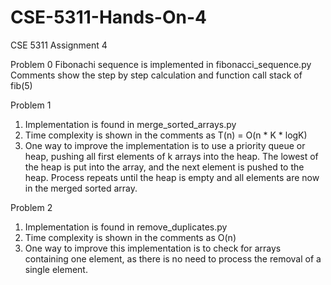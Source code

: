# CSE-5311-Hands-On-4
CSE 5311 Assignment 4

Problem 0
Fibonachi sequence is implemented in fibonacci_sequence.py
Comments show the step by step calculation and function call stack of fib(5)

Problem 1
1. Implementation is found in merge_sorted_arrays.py
2. Time complexity is shown in the comments as T(n) = O(n * K * logK)
3. One way to improve the implementation is to use a priority queue or heap, pushing all first elements of k arrays into the heap. The lowest of the heap is put into the array, and the next element is pushed to the heap. Process repeats until the heap is empty and all elements are now in the merged sorted array.

Problem 2
1. Implementation is found in remove_duplicates.py
2. Time complexity is shown in the comments as O(n)
3. One way to improve this implementation is to check for arrays containing one element, as there is no need to process the removal of a single element.
